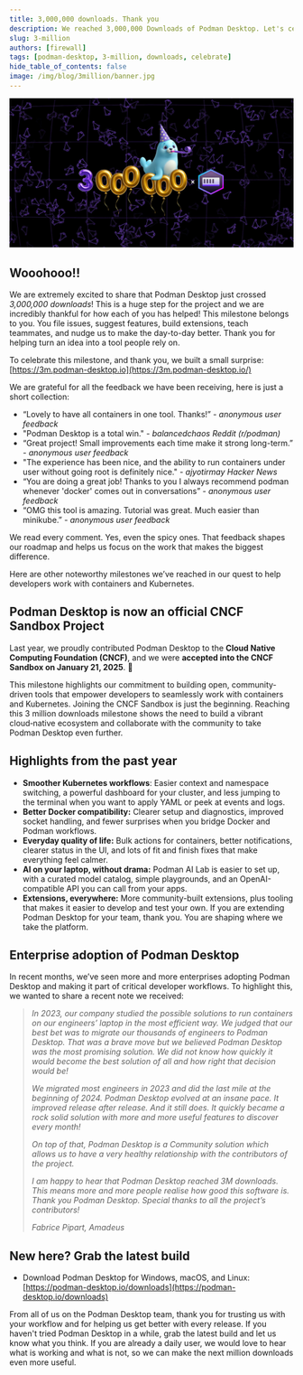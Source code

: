 ```yaml
---
title: 3,000,000 downloads. Thank you
description: We reached 3,000,000 Downloads of Podman Desktop. Let's celebrate.
slug: 3-million
authors: [firewall]
tags: [podman-desktop, 3-million, downloads, celebrate]
hide_table_of_contents: false
image: /img/blog/3million/banner.jpg
---
```


![Banner announcing 3 million downloads](/img/blog/3million/banner.jpg)

## Wooohooo!!

We are extremely excited to share that Podman Desktop just crossed _3,000,000 downloads_! This is a huge step for the project and we are incredibly thankful for how each of you has helped! This milestone belongs to you. You file issues, suggest features, build extensions, teach teammates, and nudge us to make the day-to-day better. Thank you for helping turn an idea into a tool people rely on.

To celebrate this milestone, and thank you, we built a small surprise:
[https://3m.podman-desktop.io](https://3m.podman-desktop.io/)

We are grateful for all the feedback we have been receiving, here is just a short collection:

- “Lovely to have all containers in one tool. Thanks!” - _anonymous user feedback_
- "Podman Desktop is a total win." - _balancedchaos Reddit (r/podman)_
- “Great project! Small improvements each time make it strong long-term.” - _anonymous user feedback_
- "The experience has been nice, and the ability to run containers under user without going root is definitely nice." - _ajyotirmay Hacker News_
- “You are doing a great job! Thanks to you I always recommend podman whenever 'docker' comes out in conversations” - _anonymous user feedback_
- “OMG this tool is amazing. Tutorial was great. Much easier than minikube.” - _anonymous user feedback_

We read every comment. Yes, even the spicy ones. That feedback shapes our roadmap and helps us focus on the work that makes the biggest difference.

Here are other noteworthy milestones we’ve reached in our quest to help developers work with containers and Kubernetes.

## Podman Desktop is now an official CNCF Sandbox Project

Last year, we proudly contributed Podman Desktop to the **Cloud Native Computing Foundation (CNCF)**, and we were **accepted into the CNCF Sandbox on January 21, 2025**. 🎉

This milestone highlights our commitment to building open, community-driven tools that empower developers to seamlessly work with containers and Kubernetes. Joining the CNCF Sandbox is just the beginning. Reaching this 3 million downloads milestone shows the need to build a vibrant cloud‑native ecosystem and collaborate with the community to take Podman Desktop even further.

## Highlights from the past year

- **Smoother Kubernetes workflows**: Easier context and namespace switching, a powerful dashboard for your cluster, and less jumping to the terminal when you want to apply YAML or peek at events and logs.
- **Better Docker compatibility:** Clearer setup and diagnostics, improved socket handling, and fewer surprises when you bridge Docker and Podman workflows.
- **Everyday quality of life:** Bulk actions for containers, better notifications, clearer status in the UI, and lots of fit and finish fixes that make everything feel calmer.
- **AI on your laptop, without drama:** Podman AI Lab is easier to set up, with a curated model catalog, simple playgrounds, and an OpenAI-compatible API you can call from your apps.
- **Extensions, everywhere:** More community-built extensions, plus tooling that makes it easier to develop and test your own. If you are extending Podman Desktop for your team, thank you. You are shaping where we take the platform.

## Enterprise adoption of Podman Desktop

In recent months, we’ve seen more and more enterprises adopting Podman Desktop and making it part of critical developer workflows. To highlight this, we wanted to share a recent note we received:

> _In 2023, our company studied the possible solutions to run containers on our engineers’ laptop in the most efficient way. We judged that our best bet was to migrate our thousands of engineers to Podman Desktop. That was a brave move but we believed Podman Desktop was the most promising solution. We did not know how quickly it would become the best solution of all and how right that decision would be!_
>
> _We migrated most engineers in 2023 and did the last mile at the beginning of 2024. Podman Desktop evolved at an insane pace. It improved release after release. And it still does. It quickly became a rock solid solution with more and more useful features to discover every month!_
>
> _On top of that, Podman Desktop is a Community solution which allows us to have a very healthy relationship with the contributors of the project._
>
> _I am happy to hear that Podman Desktop reached 3M downloads. This means more and more people realise how good this software is. Thank you Podman Desktop. Special thanks to all the project’s contributors!_
>
> _Fabrice Pipart, Amadeus_

## New here? Grab the latest build

- Download Podman Desktop for Windows, macOS, and Linux: [https://podman-desktop.io/downloads](https://podman-desktop.io/downloads)

From all of us on the Podman Desktop team, thank you for trusting us with your workflow and for helping us get better with every release. If you haven't tried Podman Desktop in a while, grab the latest build and let us know what you think. If you are already a daily user, we would love to hear what is working and what is not, so we can make the next million downloads even more useful.
